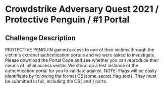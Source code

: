 # Crowdstrike Adversary Quest 2021 / Protective Penguin / #1 Portal

## Challenge Description
PROTECTIVE PENGUIN gained access to one of their victims through the victim's extranet authentication portals and we were asked to investigate.
Please download the Portal Code and see whether you can reproduce their means of initial access vector. We stood up a test instance of the authentication portal for you to validate against.
NOTE: Flags will be easily identifiable by following the format CS{some_secret_flag_text}. They must be submitted in full, including the CS{ and } parts.


